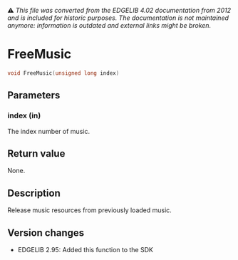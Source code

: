 :warning: _This file was converted from the EDGELIB 4.02 documentation from 2012 and is included for historic purposes. The documentation is not maintained anymore: information is outdated and external links might be broken._

# FreeMusic


```c++
void FreeMusic(unsigned long index)
```

## Parameters
### index (in)
The index number of music.

## Return value
None.

## Description
Release music resources from previously loaded music.

## Version changes
- EDGELIB 2.95: Added this function to the SDK

